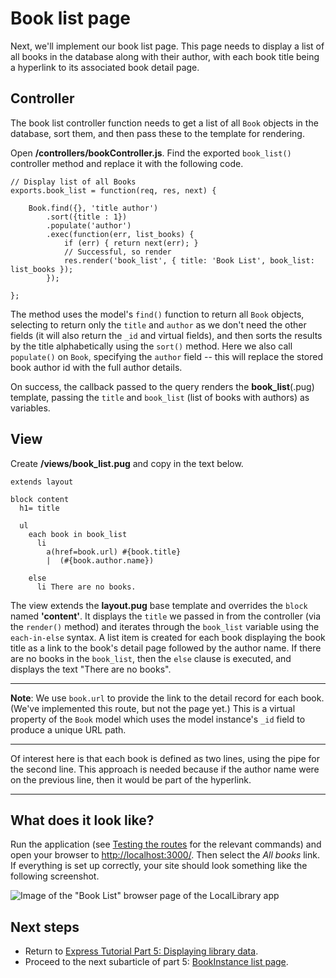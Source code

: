 # Book list page

Next, we'll implement our book list page. This page needs to display a list of all books in the database along with their author, with each book title being a hyperlink to its associated book detail page.

## Controller

The book list controller function needs to get a list of all `Book` objects in the database, sort them, and then pass these to the template for rendering.

Open **/controllers/bookController.js**. Find the exported `book_list()` controller method and replace it with the following code.
```
// Display list of all Books
exports.book_list = function(req, res, next) {
    
    Book.find({}, 'title author')
        .sort({title : 1})
        .populate('author')
        .exec(function(err, list_books) {
            if (err) { return next(err); }
            // Successful, so render
            res.render('book_list', { title: 'Book List', book_list: list_books });
        });
        
};
```
The method uses the model's `find()` function to return all `Book` objects, selecting to return only the `title` and `author` as we don't need the other fields (it will also return the `_id` and virtual fields), and then sorts the results by the title alphabetically using the `sort()` method. Here we also call `populate()` on `Book`, specifying the `author` field -- this will replace the stored book author id with the full author details.

On success, the callback passed to the query renders the **book_list**(.pug) template, passing the `title` and `book_list` (list of books with authors) as variables.

## View

Create **/views/book_list.pug** and copy in the text below.
```
extends layout 

block content 
  h1= title 

  ul 
    each book in book_list 
      li 
        a(href=book.url) #{book.title} 
        |  (#{book.author.name}) 

    else 
      li There are no books.
```
The view extends the **layout.pug** base template and overrides the `block` named **'content'**. It displays the `title` we passed in from the controller (via the `render()` method) and iterates through the `book_list` variable using the `each-in-else` syntax. A list item is created for each book displaying the book title as a link to the book's detail page followed by the author name. If there are no books in the `book_list`, then the `else` clause is executed, and displays the text "There are no books".

<hr>

**Note**: We use `book.url` to provide the link to the detail record for each book. (We've implemented this route, but not the page yet.) This is a virtual property of the `Book` model which uses the model instance's `_id` field to produce a unique URL path.

<hr>

Of interest here is that each book is defined as two lines, using the pipe for the second line. This approach is needed because if the author name were on the previous line, then it would be part of the hyperlink.

<hr>

## What does it look like?

Run the application (see [Testing the routes](https://github.com/AndrewSRea/My_Learning_Port/tree/main/JavaScript/Server-Side_Website_Programming/Express_Web_Framework/Express_Tutorial_4#testing-the-routes) for the relevant commands) and open your browser to [http://localhost:3000/](http://localhost:3000/). Then select the *All books* link. If everything is set up correctly, your site should look something like the following screenshot.

![Image of the "Book List" browser page of the LocalLibrary app](https://developer.mozilla.org/en-US/docs/Learn/Server-side/Express_Nodejs/Displaying_data/Book_list_page/new_book_list.png)

## Next steps

* Return to [Express Tutorial Part 5: Displaying library data](https://github.com/AndrewSRea/My_Learning_Port/tree/main/JavaScript/Server-Side_Website_Programming/Express_Web_Framework/Express_Tutorial_5#express-tutorial-part-5-displaying-library-data).
* Proceed to the next subarticle of part 5: [BookInstance list page](https://github.com/AndrewSRea/My_Learning_Port/tree/main/JavaScript/Server-Side_Website_Programming/Express_Web_Framework/Express_Tutorial_5/Subtutorial_5_6#bookinstance-list-page).